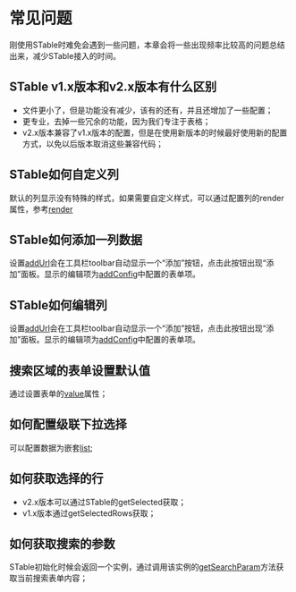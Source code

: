 # 常见问题
刚使用STable时难免会遇到一些问题，本章会将一些出现频率比较高的问题总结出来，减少STable接入的时间。

## STable v1.x版本和v2.x版本有什么区别
* 文件更小了，但是功能没有减少，该有的还有，并且还增加了一些配置；
* 更专业，去掉一些冗余的功能，因为我们专注于表格；
* v2.x版本兼容了v1.x版本的配置，但是在使用新版本的时候最好使用新的配置方式，以免以后版本取消这些兼容代码；

## STable如何自定义列
默认的列显示没有特殊的样式，如果需要自定义样式，可以通过配置列的render属性，参考[render](/zh/api.html#render)

## STable如何添加一列数据
设置[addUrl](/zh/api.html#addUrl)会在工具栏toolbar自动显示一个“添加”按钮，点击此按钮出现“添加”面板。显示的编辑项为[addConfig](/zh/api.html#addConfig)中配置的表单项。

## STable如何编辑列
设置[addUrl](/zh/api.html#addUrl)会在工具栏toolbar自动显示一个“添加”按钮，点击此按钮出现“添加”面板。显示的编辑项为[addConfig](/zh/api.html#addConfig)中配置的表单项。

## 搜索区域的表单设置默认值
通过设置表单的[value](/zh/api.html#value)属性；

## 如何配置级联下拉选择
可以配置数据为嵌套[list](/zh/api.html#list);

## 如何获取选择的行
* v2.x版本可以通过STable的getSelected获取；
* v1.x版本通过getSelectedRows获取；

## 如何获取搜索的参数
STable初始化时候会返回一个实例，通过调用该实例的[getSearchParam](/zh/api.html#getsearchparam)方法获取当前搜索表单内容；
